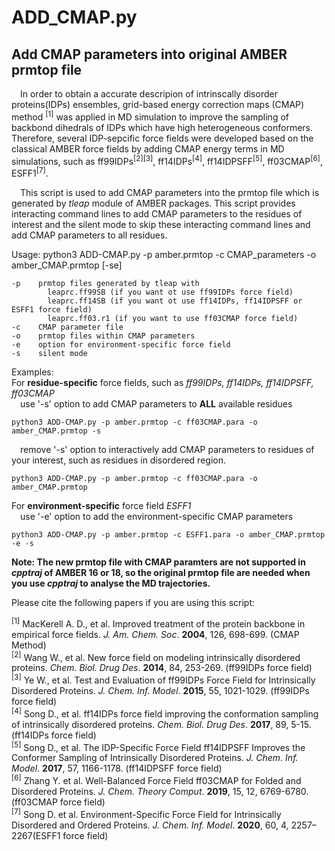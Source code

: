 # ADD_CMAP.py
## Add CMAP parameters into original AMBER prmtop file

&ensp;&ensp;In order to obtain a accurate descripion of intrinscally disorder proteins(IDPs) ensembles, grid-based energy correction maps (CMAP) method
<sup>[1]</sup> was applied in MD simulation to improve the sampling of backbond dihedrals of IDPs which have high heterogeneous conformers.
Therefore, several IDP-sepcific force fields were developed based on the classical AMBER force fields by adding CMAP energy terms in MD
simulations, such as ff99IDPs<sup>[2][3]</sup>, ff14IDPs<sup>[4]</sup>, ff14IDPSFF<sup>[5]</sup>, ff03CMAP<sup>[6]</sup>, ESFF1<sup>[7]</sup>.  

&ensp;&ensp;This script is used to add CMAP parameters into the prmtop file which is generated by *tleap* module of AMBER packages. This script provides interacting command lines to add CMAP parameters to the residues of interest and the silent mode to skip these interacting command lines and add CMAP parameters to all residues.    

Usage: python3 ADD-CMAP.py -p amber.prmtop -c CMAP_parameters -o amber_CMAP.prmtop [-se]  

    -p    prmtop files generated by tleap with  
            leaprc.ff99SB (if you want ot use ff99IDPs force field)
            leaprc.ff14SB (if you want ot use ff14IDPs, ff14IDPSFF or ESFF1 force field)
            leaprc.ff03.r1 (if you want to use ff03CMAP force field)
    -c    CMAP parameter file
    -o    prmtop files within CMAP parameters
    -e    option for environment-specific force field
    -s    silent mode

Examples:  
For **residue-specific** force fields, such as *ff99IDPs, ff14IDPs, ff14IDPSFF, ff03CMAP*  
&ensp;&ensp;use '-s' option to add CMAP parameters to **ALL** available residues  

    python3 ADD-CMAP.py -p amber.prmtop -c ff03CMAP.para -o amber_CMAP.prmtop -s
    
&ensp;&ensp;remove '-s' option to interactively add CMAP parameters to residues of your interest, such as residues in disordered region.  
     
    python3 ADD-CMAP.py -p amber.prmtop -c ff03CMAP.para -o amber_CMAP.prmtop
    
For **environment-specific** force field *ESFF1*  
&ensp;&ensp;use '-e' option to add the environment-specific CMAP parameters  
     
    python3 ADD-CMAP.py -p amber.prmtop -c ESFF1.para -o amber_CMAP.prmtop -e -s

**Note: The new prmtop file with CMAP paramters are not supported in *cpptraj* of AMBER 16 or 18, so the original prmtop file are needed when you use *cpptraj* to analyse the MD trajectories.**

Please cite the following papers if you are using this script:  

<sup>[1]</sup> MacKerell A. D., et al. Improved treatment of the protein backbone in empirical force fields. *J. Am. Chem. Soc*. **2004**, 126, 698-699. (CMAP Method)  
<sup>[2]</sup> Wang W., et al. New force field on modeling intrinsically disordered proteins. *Chem. Biol. Drug Des*. **2014**, 84, 253-269. (ff99IDPs force field)  
<sup>[3]</sup> Ye W., et al. Test and Evaluation of ff99IDPs Force Field for Intrinsically Disordered Proteins. *J. Chem. Inf. Model*. **2015**, 55, 1021-1029. (ff99IDPs force field)  
<sup>[4]</sup> Song D., et al. ff14IDPs force field improving the conformation sampling of intrinsically disordered proteins. *Chem. Biol. Drug Des*. **2017**, 89, 5-15. (ff14IDPs force field)  
<sup>[5]</sup> Song D., et al. The IDP-Specific Force Field ff14IDPSFF Improves the Conformer Sampling of Intrinsically Disordered Proteins. *J. Chem. Inf. Model*. **2017**, 57, 1166-1178. (ff14IDPSFF force field)  
<sup>[6]</sup> Zhang Y. et al. Well-Balanced Force Field ff03CMAP for Folded and Disordered Proteins. *J. Chem. Theory Comput*. **2019**, 15, 12, 6769-6780. (ff03CMAP force field)  
<sup>[7]</sup> Song D. et al. Environment-Specific Force Field for Intrinsically Disordered and Ordered Proteins. *J. Chem. Inf. Model*. **2020**, 60, 4, 2257–2267(ESFF1 force field)
